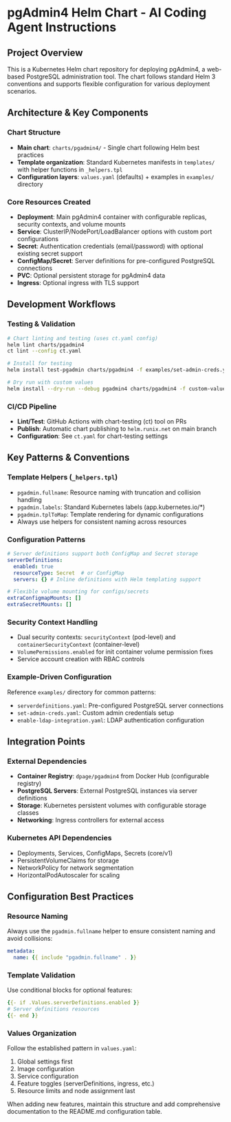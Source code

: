 # pgAdmin4 Helm Chart - AI Coding Agent Instructions

## Project Overview
This is a Kubernetes Helm chart repository for deploying pgAdmin4, a web-based PostgreSQL administration tool. The chart follows standard Helm 3 conventions and supports flexible configuration for various deployment scenarios.

## Architecture & Key Components

### Chart Structure
- **Main chart**: `charts/pgadmin4/` - Single chart following Helm best practices
- **Template organization**: Standard Kubernetes manifests in `templates/` with helper functions in `_helpers.tpl`
- **Configuration layers**: `values.yaml` (defaults) + examples in `examples/` directory

### Core Resources Created
- **Deployment**: Main pgAdmin4 container with configurable replicas, security contexts, and volume mounts
- **Service**: ClusterIP/NodePort/LoadBalancer options with custom port configurations
- **Secret**: Authentication credentials (email/password) with optional existing secret support
- **ConfigMap/Secret**: Server definitions for pre-configured PostgreSQL connections
- **PVC**: Optional persistent storage for pgAdmin4 data
- **Ingress**: Optional ingress with TLS support

## Development Workflows

### Testing & Validation
```bash
# Chart linting and testing (uses ct.yaml config)
helm lint charts/pgadmin4
ct lint --config ct.yaml

# Install for testing
helm install test-pgadmin charts/pgadmin4 -f examples/set-admin-creds.yaml

# Dry run with custom values
helm install --dry-run --debug pgadmin4 charts/pgadmin4 -f custom-values.yaml
```

### CI/CD Pipeline
- **Lint/Test**: GitHub Actions with chart-testing (ct) tool on PRs
- **Publish**: Automatic chart publishing to `helm.runix.net` on main branch
- **Configuration**: See `ct.yaml` for chart-testing settings

## Key Patterns & Conventions

### Template Helpers (`_helpers.tpl`)
- `pgadmin.fullname`: Resource naming with truncation and collision handling
- `pgadmin.labels`: Standard Kubernetes labels (app.kubernetes.io/*)
- `pgadmin.tplToMap`: Template rendering for dynamic configurations
- Always use helpers for consistent naming across resources

### Configuration Patterns
```yaml
# Server definitions support both ConfigMap and Secret storage
serverDefinitions:
  enabled: true
  resourceType: Secret  # or ConfigMap
  servers: {} # Inline definitions with Helm templating support

# Flexible volume mounting for configs/secrets
extraConfigmapMounts: []
extraSecretMounts: []
```

### Security Context Handling
- Dual security contexts: `securityContext` (pod-level) and `containerSecurityContext` (container-level)
- `VolumePermissions.enabled` for init container volume permission fixes
- Service account creation with RBAC controls

### Example-Driven Configuration
Reference `examples/` directory for common patterns:
- `serverdefinitions.yaml`: Pre-configured PostgreSQL server connections
- `set-admin-creds.yaml`: Custom admin credentials setup
- `enable-ldap-integration.yaml`: LDAP authentication configuration

## Integration Points

### External Dependencies
- **Container Registry**: `dpage/pgadmin4` from Docker Hub (configurable registry)
- **PostgreSQL Servers**: External PostgreSQL instances via server definitions
- **Storage**: Kubernetes persistent volumes with configurable storage classes
- **Networking**: Ingress controllers for external access

### Kubernetes API Dependencies
- Deployments, Services, ConfigMaps, Secrets (core/v1)
- PersistentVolumeClaims for storage
- NetworkPolicy for network segmentation
- HorizontalPodAutoscaler for scaling

## Configuration Best Practices

### Resource Naming
Always use the `pgadmin.fullname` helper to ensure consistent naming and avoid collisions:
```yaml
metadata:
  name: {{ include "pgadmin.fullname" . }}
```

### Template Validation
Use conditional blocks for optional features:
```yaml
{{- if .Values.serverDefinitions.enabled }}
# Server definitions resources
{{- end }}
```

### Values Organization
Follow the established pattern in `values.yaml`:
1. Global settings first
2. Image configuration
3. Service configuration
4. Feature toggles (serverDefinitions, ingress, etc.)
5. Resource limits and node assignment last

When adding new features, maintain this structure and add comprehensive documentation to the README.md configuration table.
